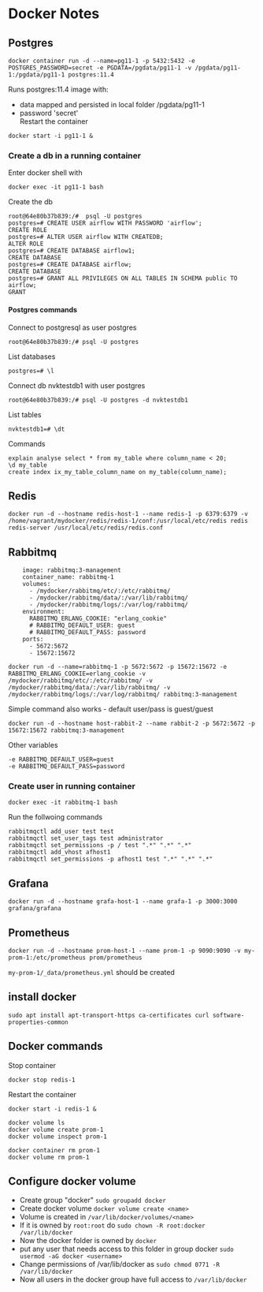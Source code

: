 # Docker Notes
## Postgres
```
docker container run -d --name=pg11-1 -p 5432:5432 -e POSTGRES_PASSWORD=secret -e PGDATA=/pgdata/pg11-1 -v /pgdata/pg11-1:/pgdata/pg11-1 postgres:11.4
```
Runs postgres:11.4 image with:
- data mapped and persisted in local folder /pgdata/pg11-1
- password 'secret'  
Restart the container
```
docker start -i pg11-1 &
```
### Create a db in a running container
Enter docker shell with
```
docker exec -it pg11-1 bash
```
Create the db
```
root@64e80b37b839:/#  psql -U postgres
postgres=# CREATE USER airflow WITH PASSWORD 'airflow';
CREATE ROLE
postgres=# ALTER USER airflow WITH CREATEDB;
ALTER ROLE
postgres=# CREATE DATABASE airflow1;
CREATE DATABASE
postgres=# CREATE DATABASE airflow;
CREATE DATABASE
postgres=# GRANT ALL PRIVILEGES ON ALL TABLES IN SCHEMA public TO airflow;
GRANT

```
#### Postgres commands
Connect to postgresql as user postgres
```
root@64e80b37b839:/# psql -U postgres
```
List databases
```
postgres=# \l
```
Connect db nvktestdb1 with user postgres
```
root@64e80b37b839:/# psql -U postgres -d nvktestdb1
```
List tables
```
nvktestdb1=# \dt
```
Commands
```
explain analyse select * from my_table where column_name < 20;
\d my_table
create index ix_my_table_column_name on my_table(column_name);
```
## Redis
```
docker run -d --hostname redis-host-1 --name redis-1 -p 6379:6379 -v /home/vagrant/mydocker/redis/redis-1/conf:/usr/local/etc/redis redis redis-server /usr/local/etc/redis/redis.conf
```

## Rabbitmq
```
    image: rabbitmq:3-management
    container_name: rabbitmq-1
    volumes:
      - /mydocker/rabbitmq/etc/:/etc/rabbitmq/
      - /mydocker/rabbitmq/data/:/var/lib/rabbitmq/
      - /mydocker/rabbitmq/logs/:/var/log/rabbitmq/
    environment:
      RABBITMQ_ERLANG_COOKIE: "erlang_cookie"
      # RABBITMQ_DEFAULT_USER: guest
      # RABBITMQ_DEFAULT_PASS: password
    ports:
      - 5672:5672
      - 15672:15672
```
```
docker run -d --name=rabbitmq-1 -p 5672:5672 -p 15672:15672 -e RABBITMQ_ERLANG_COOKIE=erlang_cookie -v /mydocker/rabbitmq/etc/:/etc/rabbitmq/ -v /mydocker/rabbitmq/data/:/var/lib/rabbitmq/ -v /mydocker/rabbitmq/logs/:/var/log/rabbitmq/ rabbitmq:3-management
```
Simple command also works - default user/pass is guest/guest
```
docker run -d --hostname host-rabbit-2 --name rabbit-2 -p 5672:5672 -p 15672:15672 rabbitmq:3-management
```
Other variables
```
-e RABBITMQ_DEFAULT_USER=guest
-e RABBITMQ_DEFAULT_PASS=password
```
### Create user in running container
```
docker exec -it rabbitmq-1 bash
```
Run the follwoing commands
```
rabbitmqctl add_user test test
rabbitmqctl set_user_tags test administrator
rabbitmqctl set_permissions -p / test ".*" ".*" ".*"
rabbitmqctl add_vhost afhost1
rabbitmqctl set_permissions -p afhost1 test ".*" ".*" ".*"
```

## Grafana
```
docker run -d --hostname grafa-host-1 --name grafa-1 -p 3000:3000 grafana/grafana
```

## Prometheus
```
docker run -d --hostname prom-host-1 --name prom-1 -p 9090:9090 -v my-prom-1:/etc/prometheus prom/prometheus
```
`my-prom-1/_data/prometheus.yml` should be created  

## install docker
```
sudo apt install apt-transport-https ca-certificates curl software-properties-common
```
## Docker commands
Stop container
```
docker stop redis-1
```
Restart the container
```
docker start -i redis-1 &
```

```
docker volume ls
docker volume create prom-1
docker volume inspect prom-1
```
```
docker container rm prom-1
docker volume rm prom-1
```

## Configure docker volume
- Create group "docker" `sudo groupadd docker`
- Create docker volume `docker volume create <name>`
- Volume is created in `/var/lib/docker/volumes/<name>`
- If it is owned by `root:root` do `sudo chown -R root:docker /var/lib/docker` 
- Now the docker folder is owned by `docker`
- put any user that needs access to this folder in group docker `sudo usermod -aG docker <username>`
- Change permissions of /var/lib/docker as `sudo chmod 0771 -R /var/lib/docker`
- Now all users in the docker group have full access to `/var/lib/docker`  
